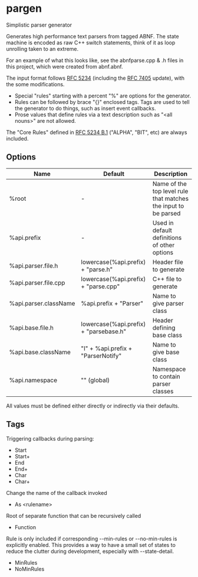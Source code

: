 <!--
Copyright Glen Knowles 2016 - 2017.
Distributed under the Boost Software License, Version 1.0.
-->

# pargen
Simplistic parser generator

Generates high performance text parsers from tagged ABNF. The state machine
is encoded as raw C++ switch statements, think of it as loop unrolling taken
to an extreme.

For an example of what this looks like, see the abnfparse.cpp & .h files in
this project, which were created from abnf.abnf.

The input format follows [RFC 5234](https://tools.ietf.org/html/rfc5234)
(including the [RFC 7405](https://tools.ietf.org/html/rfc7405) update), with
the some modifications.
- Special "rules" starting with a percent "%" are options for the generator.
- Rules can be followed by brace "{}" enclosed tags. Tags are used to tell
  the generator to do things, such as insert event callbacks.
- Prose values that define rules via a text description such as "\<all nouns>"
  are not allowed.

The "Core Rules" defined in [RFC 5234 B.1](https://tools.ietf.org/html/rfc5234#appendix-B.1)
("ALPHA", "BIT", etc) are always included.

## Options

| Name | Default | Description |
|------|---------|-------------|
| %root | - | Name of the top level rule that matches the input to be parsed |
| %api.prefix | - | Used in default definitions of other options |
| %api.parser.file.h | lowercase(%api.prefix) + "parse.h" | Header file to generate |
| %api.parser.file.cpp | lowercase(%api.prefix) + "parse.cpp" | C++ file to generate |
| %api.parser.className | %api.prefix + "Parser" | Name to give parser class |
| %api.base.file.h | lowercase(%api.prefix) + "parsebase.h" | Header defining base class |
| %api.base.className | "I" + %api.prefix + "ParserNotify" | Name to give base class |
| %api.namespace | "" (global) | Namespace to contain parser classes |

All values must be defined either directly or indirectly via their defaults.

## Tags

Triggering callbacks during parsing:
- Start
- Start+
- End
- End+
- Char
- Char+

Change the name of the callback invoked
- As \<rulename>

Root of separate function that can be recursively called
- Function

Rule is only included if corresponding --min-rules or --no-min-rules is
explicitly enabled. This provides a way to have a small set of states to
reduce the clutter during development, especially with --state-detail.
- MinRules
- NoMinRules
